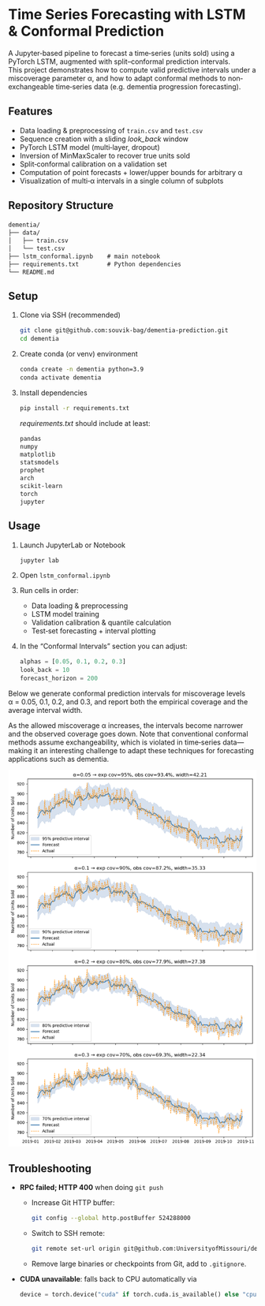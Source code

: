 # Time Series Forecasting with LSTM & Conformal Prediction

A Jupyter‐based pipeline to forecast a time‐series (units sold) using a PyTorch LSTM, augmented with split–conformal prediction intervals.  
This project demonstrates how to compute valid predictive intervals under a miscoverage parameter α, and how to adapt conformal methods to non‐exchangeable time‐series data (e.g. dementia progression forecasting).

## Features

- Data loading & preprocessing of `train.csv` and `test.csv`  
- Sequence creation with a sliding _look_back_ window  
- PyTorch LSTM model (multi‐layer, dropout)  
- Inversion of MinMaxScaler to recover true units sold  
- Split‐conformal calibration on a validation set  
- Computation of point forecasts + lower/upper bounds for arbitrary α  
- Visualization of multi‐α intervals in a single column of subplots  

## Repository Structure

```
dementia/
├── data/
│   ├── train.csv
│   └── test.csv
├── lstm_conformal.ipynb    # main notebook
├── requirements.txt        # Python dependencies
└── README.md
```

## Setup

1. Clone via SSH (recommended)  
   ```bash
   git clone git@github.com:souvik-bag/dementia-prediction.git
   cd dementia
   ```

2. Create conda (or venv) environment  
   ```bash
   conda create -n dementia python=3.9
   conda activate dementia
   ```

3. Install dependencies  
   ```bash
   pip install -r requirements.txt
   ```

   _requirements.txt_ should include at least:
   ```
   pandas
   numpy
   matplotlib
   statsmodels
   prophet
   arch
   scikit-learn
   torch
   jupyter
   ```

## Usage

1. Launch JupyterLab or Notebook  
   ```bash
   jupyter lab
   ```
2. Open `lstm_conformal.ipynb`  
3. Run cells in order:  
   - Data loading & preprocessing  
   - LSTM model training  
   - Validation calibration & quantile calculation  
   - Test‐set forecasting + interval plotting  

4. In the “Conformal Intervals” section you can adjust:
   ```python
   alphas = [0.05, 0.1, 0.2, 0.3]
   look_back = 10
   forecast_horizon = 200
   ```
Below we generate conformal prediction intervals for miscoverage levels  
α = 0.05, 0.1, 0.2, and 0.3, and report both the empirical coverage and the average interval width. 

As the allowed miscoverage α increases, the intervals become narrower and the observed coverage goes down.
Note that conventional conformal methods assume exchangeability, which is violated in time‐series data—making it an interesting challenge to adapt these techniques for forecasting applications such as dementia.

![Conformal LSTM Forecasting](plots/lstm_pi.png)


## Troubleshooting

- **RPC failed; HTTP 400** when doing `git push`  
  - Increase Git HTTP buffer:  
    ```bash
    git config --global http.postBuffer 524288000
    ```
  - Switch to SSH remote:  
    ```bash
    git remote set-url origin git@github.com:UniversityofMissouri/dementia.git
    ```
  - Remove large binaries or checkpoints from Git, add to `.gitignore`.

- **CUDA unavailable**: falls back to CPU automatically via  
  ```python
  device = torch.device("cuda" if torch.cuda.is_available() else "cpu")
  ```


